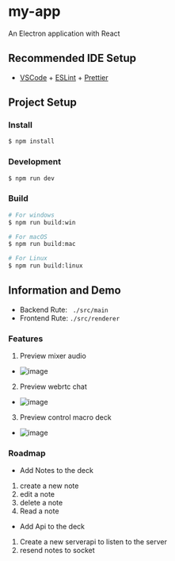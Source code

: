 # my-app

An Electron application with React

## Recommended IDE Setup

- [VSCode](https://code.visualstudio.com/) + [ESLint](https://marketplace.visualstudio.com/items?itemName=dbaeumer.vscode-eslint) + [Prettier](https://marketplace.visualstudio.com/items?itemName=esbenp.prettier-vscode)

## Project Setup

### Install

```bash
$ npm install
```

### Development

```bash
$ npm run dev
```

### Build

```bash
# For windows
$ npm run build:win

# For macOS
$ npm run build:mac

# For Linux
$ npm run build:linux
```

## Information and Demo

- Backend Rute: ` ./src/main`
- Frontend Rute: `./src/renderer `

### Features

1. Preview mixer audio

- ![image](https://github.com/user-attachments/assets/d267e1d8-3271-49f2-a6bd-1c9bd9eed360)

2. Preview webrtc chat

- ![image](https://github.com/user-attachments/assets/04919c36-7850-4b73-8d9e-66d57b211b6b)

3. Preview control macro deck

- ![image](https://github.com/user-attachments/assets/bb03ffd2-e57b-4651-8907-f3de14dc811e)

### Roadmap

- Add Notes to the deck

1. create a new note
2. edit a note
3. delete a note
4. Read a note

- Add Api to the deck

1. Create a new serverapi to listen to the server
2. resend notes to socket
